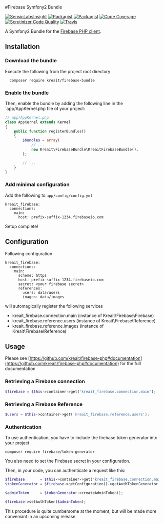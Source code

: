 #Firebase Symfony2 Bundle

[![SensioLabsInsight](https://insight.sensiolabs.com/projects/8d6e529b-ec74-4bfb-8892-4ef1e21a76f0/mini.png)](https://insight.sensiolabs.com/projects/8d6e529b-ec74-4bfb-8892-4ef1e21a76f0)
[![Packagist](https://img.shields.io/packagist/v/kreait/firebase-bundle.svg?style=flat-square)](https://packagist.org/packages/kreait/firebase-bundle)
[![Packagist](https://img.shields.io/packagist/l/kreait/firebase-bundle.svg?style=flat-square)](https://github.com/kreait/firebase-bundle/blob/master/LICENSE)
[![Code Coverage](https://scrutinizer-ci.com/g/kreait/firebase-bundle/badges/coverage.png?b=master)](https://scrutinizer-ci.com/g/kreait/firebase-bundle/?branch=master)
[![Scrutinizer Code Quality](https://scrutinizer-ci.com/g/kreait/firebase-bundle/badges/quality-score.png?b=master)](https://scrutinizer-ci.com/g/kreait/firebase-bundle/?branch=master)
[![Travis](https://img.shields.io/travis/kreait/firebase-bundle.svg?style=flat-square)](https://travis-ci.org/kreait/firebase-bundle)

A Symfony2 Bundle for the [Firebase PHP client](https://github.com/kreait/firebase-php).

## Installation

### Download the bundle

Execute the following from the project root directory

```
  composer require kreait/firebase-bundle
```

### Enable the bundle

Then, enable the bundle by adding the following line in the `app/AppKernel.php file of your project:

```php
// app/AppKernel.php
class AppKernel extends Kernel
{
    public function registerBundles()
    {
        $bundles = array(
            // ...
            new Kreait\FirebaseBundle\KreaitFirebaseBundle(),
        );

        // ...
    }
}
```

### Add minimal configuration

Add the following to `app/config/config.yml`

```
kreait_firebase:
  connections:
    main:
      host: prefix-suffix-1234.firebaseio.com
```

Setup complete!

## Configuration

Following configuration

```
kreait_firebase:
  connections:
    main:
      scheme: https
      host: prefix-suffix-1234.firebaseio.com
      secret: <your firebase secret>
      references:
        users: data/users
        images: data/images
```

will automagically register the following services 

  - kreait_firebase.connection.main (instance of Kreait\Firebase\Firebase)
  - kreait_firebase.reference.users (instance of Kreait\Firebase\Reference)
  - kreait_firebase.reference.images (instance of Kreait\Firebase\Reference)


## Usage

Please see [https://github.com/kreait/firebase-php#documentation](https://github.com/kreait/firebase-php#documentation)
for the full documentation

### Retrieving a Firebase connection

```php
$firebase = $this->container->get('kreait_firebase.connection.main');
```

### Retrieving a Firebase Reference

```php
$users = $this->container->get('kreait_firebase.reference.users');
```

### Authentication

To use authentication, you have to include the firebase token generator into your project

```
composer require firebase/token-generator
```

You also need to set the Firebase secret in your configuration.

Then, in your code, you can authenticate a request like this:

```php
$firebase       = $this->container->get('kreait_firebase.connection.main');
$tokenGenerator = $firebase->getConfiguration()->getAuthTokenGenerator();

$adminToken     = $tokenGenerator->createAdminToken();

$firebase->setAuthToken($adminToken);
```

This procedure is quite cumbersome at the moment, but will be made more conveniant in an upcoming release.
